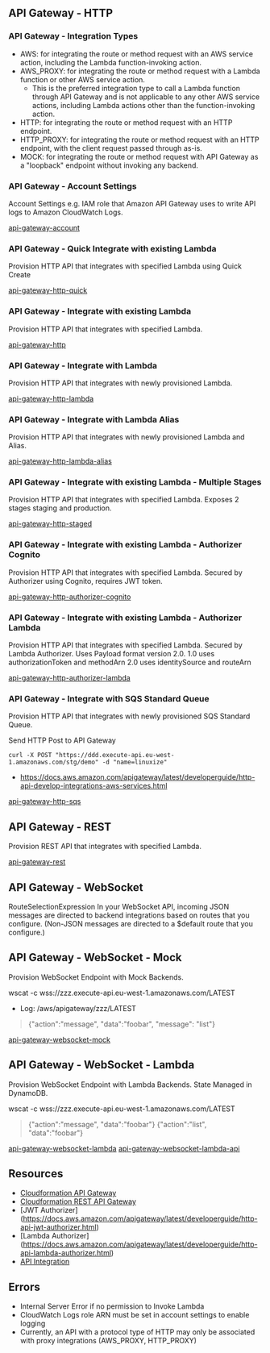 ## API Gateway - HTTP

### API Gateway - Integration Types

- AWS: for integrating the route or method request with an AWS service action, including the Lambda function-invoking action. 
- AWS_PROXY: for integrating the route or method request with a Lambda function or other AWS service action.
    - This is the preferred integration type to call a Lambda function through API Gateway and is not applicable to any other AWS service actions, including Lambda actions other than the function-invoking action. 
- HTTP: for integrating the route or method request with an HTTP endpoint.
- HTTP_PROXY: for integrating the route or method request with an HTTP endpoint, with the client request passed through as-is. 
- MOCK: for integrating the route or method request with API Gateway as a "loopback" endpoint without invoking any backend.

### API Gateway - Account Settings

Account Settings e.g. IAM role that Amazon API Gateway uses to write API logs to Amazon CloudWatch Logs.

[api-gateway-account](api-gateway-account.yaml)

### API Gateway - Quick Integrate with existing Lambda

Provision HTTP API that integrates with specified Lambda using Quick Create

[api-gateway-http-quick](api-gateway-http-quick.yaml)

### API Gateway - Integrate with existing Lambda

Provision HTTP API that integrates with specified Lambda.

[api-gateway-http](api-gateway-http.yaml)

### API Gateway - Integrate with Lambda

Provision HTTP API that integrates with newly provisioned Lambda.

[api-gateway-http-lambda](api-gateway-http-lambda.yaml)

### API Gateway - Integrate with Lambda Alias

Provision HTTP API that integrates with newly provisioned Lambda and Alias.

[api-gateway-http-lambda-alias](api-gateway-http-lambda-alias.yaml)

### API Gateway - Integrate with existing Lambda - Multiple Stages

Provision HTTP API that integrates with specified Lambda.
Exposes 2 stages staging and production.

[api-gateway-http-staged](api-gateway-http-staged.yaml)

### API Gateway - Integrate with existing Lambda - Authorizer Cognito

Provision HTTP API that integrates with specified Lambda.
Secured by Authorizer using Cognito, requires JWT token.

[api-gateway-http-authorizer-cognito](api-gateway-http-authorizer-cognito.yaml)

### API Gateway - Integrate with existing Lambda - Authorizer Lambda

Provision HTTP API that integrates with specified Lambda.
Secured by Lambda Authorizer. Uses Payload format version 2.0.
1.0 uses authorizationToken and methodArn
2.0 uses identitySource and routeArn

[api-gateway-http-authorizer-lambda](api-gateway-http-authorizer-lambda.yaml)

### API Gateway - Integrate with SQS Standard Queue

Provision HTTP API that integrates with newly provisioned SQS Standard Queue.

Send HTTP Post to API Gateway

```
curl -X POST "https://ddd.execute-api.eu-west-1.amazonaws.com/stg/demo" -d "name=linuxize"
```

- https://docs.aws.amazon.com/apigateway/latest/developerguide/http-api-develop-integrations-aws-services.html

[api-gateway-http-sqs](api-gateway-http-sqs.yaml)


## API Gateway - REST

Provision REST API that integrates with specified Lambda.

[api-gateway-rest](api-gateway-rest.yaml)

## API Gateway - WebSocket

RouteSelectionExpression
In your WebSocket API, incoming JSON messages are directed to backend integrations based on routes that you configure. 
(Non-JSON messages are directed to a $default route that you configure.)


## API Gateway - WebSocket - Mock

Provision WebSocket Endpoint with Mock Backends.

wscat -c wss://zzz.execute-api.eu-west-1.amazonaws.com/LATEST
- Log: /aws/apigateway/zzz/LATEST
> {"action":"message", "data":"foobar", "message": "list"}  

[api-gateway-websocket-mock](api-gateway-websocket-mock.yaml)

## API Gateway - WebSocket - Lambda

Provision WebSocket Endpoint with Lambda Backends. State Managed in DynamoDB.

wscat -c wss://zzz.execute-api.eu-west-1.amazonaws.com/LATEST
> {"action":"message", "data":"foobar"} 
> {"action":"list", "data":"foobar"}  

[api-gateway-websocket-lambda](api-gateway-websocket-lambda.yaml)
[api-gateway-websocket-lambda-api](api-gateway-websocket-lambda-api.yaml)

## Resources

- [Cloudformation API Gateway](https://docs.aws.amazon.com/AWSCloudFormation/latest/UserGuide/aws-resource-apigatewayv2-api.html)
- [Cloudformation REST API Gateway](https://docs.aws.amazon.com/AWSCloudFormation/latest/UserGuide/aws-resource-apigateway-restapi.html)
- [JWT Authorizer] (https://docs.aws.amazon.com/apigateway/latest/developerguide/http-api-jwt-authorizer.html)
- [Lambda Authorizer] (https://docs.aws.amazon.com/apigateway/latest/developerguide/http-api-lambda-authorizer.html)
- [API Integration](https://docs.aws.amazon.com/apigateway/latest/developerguide/http-api-develop-integrations-aws-services.html)

## Errors

- Internal Server Error if no permission to Invoke Lambda
- CloudWatch Logs role ARN must be set in account settings to enable logging
- Currently, an API with a protocol type of HTTP may only be associated with proxy integrations (AWS_PROXY, HTTP_PROXY) 